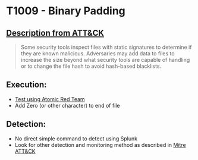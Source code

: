 # T1009 - Binary Padding
## [Description from ATT&CK](https://attack.mitre.org/wiki/Technique/T1009)
<blockquote>
Some security tools inspect files with static signatures to determine if they are known malicious. Adversaries may add data to files to increase the size beyond what security tools are capable of handling or to change the file hash to avoid hash-based blacklists.
</blockquote>
  
## Execution:
* [Test using Atomic Red Team](https://github.com/redcanaryco/atomic-red-team/blob/master/atomics/T1009/T1009.md)
* Add Zero (or other character) to end of file

## Detection:
* No direct simple command to detect using Splunk
* Look for other detection and monitoring method as described in [Mitre ATT&CK](https://attack.mitre.org/wiki/Technique/T1009)
